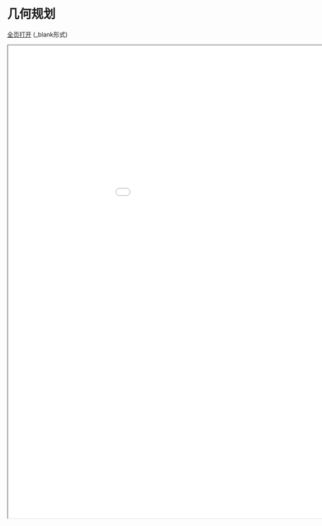 
# 几何规划
<a href="/texpdf/part-opt-chap-gp.html" target="_blank">全页打开</a> (_blank形式)
<div class="pdf-class">
    <iframe  src=/texpdf/part-opt-chap-gp.html width="1100" height="1100">
    </iframe>
</div>
